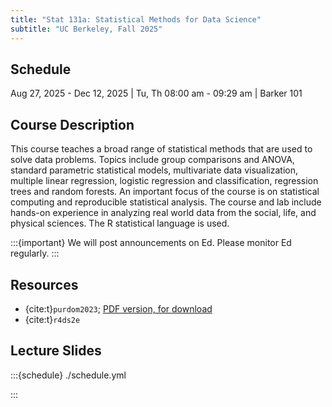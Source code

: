 ```yaml
---
title: "Stat 131a: Statistical Methods for Data Science"
subtitle: "UC Berkeley, Fall 2025"
---
```


## Schedule

Aug 27, 2025 - Dec 12, 2025 | Tu, Th 08:00 am - 09:29 am | Barker 101

## Course Description

This course teaches a broad range of statistical methods that are used to solve data problems. Topics include group comparisons and ANOVA, standard parametric statistical models, multivariate data visualization, multiple linear regression, logistic regression and classification, regression trees and random forests. An important focus of the course is on statistical computing and reproducible statistical analysis. The course and lab include hands-on experience in analyzing real world data from the social, life, and physical sciences. The R statistical language is used.

:::{important}
We will post announcements on Ed. Please monitor Ed regularly.
:::

## Resources

 -  {cite:t}`purdom2023`; [PDF version, for download](./slides/Stat131aBookPurdom.pdf)
 -  {cite:t}`r4ds2e`

## Lecture Slides

:::{schedule} ./schedule.yml

:::
